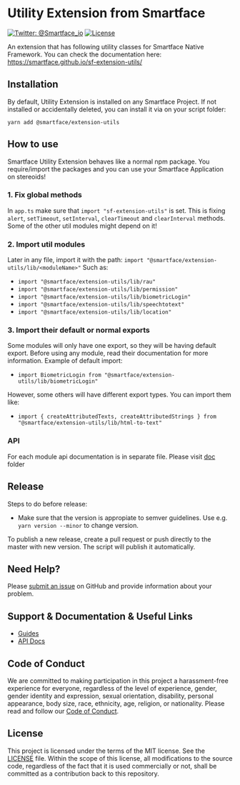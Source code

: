 # Utility Extension from Smartface
[![Twitter: @Smartface_io](https://img.shields.io/badge/contact-@Smartface_io-blue.svg?style=flat)](https://twitter.com/smartface_io)
[![License](https://img.shields.io/badge/license-MIT-green.svg?style=flat)](https://raw.githubusercontent.com/smartface/sf-extension-utils/master/LICENSE)

An extension that has following utility classes for Smartface Native Framework. You can check the documentation here: https://smartface.github.io/sf-extension-utils/

## Installation
By default, Utility Extension is installed on any Smartface Project. If not installed or accidentally deleted, you can install it via on your script folder:
```shell
yarn add @smartface/extension-utils
```
## How to use
Smartface Utility Extension behaves like a normal npm package. You require/import the packages and you can use your Smartface Application on stereoids!
### 1. Fix global methods
In `app.ts` make sure that `import "sf-extension-utils"` is set. This is fixing `alert`, `setTimeout`, `setInterval`, `clearTimeout` and `clearInterval` methods. Some of the other util modules might depend on it!
### 2. Import util modules
Later in any file, import it with the path: `import "@smartface/extension-utils/lib/<moduleName>"` Such as:
- `import "@smartface/extension-utils/lib/rau"`
- `import "@smartface/extension-utils/lib/permission"`
- `import "@smartface/extension-utils/lib/biometricLogin"`
- `import "@smartface/extension-utils/lib/speechtotext"`
- `import "@smartface/extension-utils/lib/location"`

### 3. Import their default or normal exports
Some modules will only have one export, so they will be having default export. Before using any module, read their documentation for more information.
Example of default import:
- `import BiometricLogin from "@smartface/extension-utils/lib/biometricLogin"`

However, some others will have different export types. You can import them like:
- `import { createAttributedTexts, createAttributedStrings } from "@smartface/extension-utils/lib/html-to-text"`

### API
For each module api documentation is in separate file. Please visit [doc](./doc) folder

## Release
Steps to do before release:
- Make sure that the version is appropiate to semver guidelines. Use e.g. `yarn version --minor` to change version.

To publish a new release, create a pull request or push directly to the master with new version. The script will publish it automatically.

## Need Help?

Please [submit an issue](https://github.com/smartface/sf-extension-utils/issues) on GitHub and provide information about your problem.

## Support & Documentation & Useful Links
- [Guides](https://docs.smartface.io/)
- [API Docs](http://ref.smartface.io/)

## Code of Conduct
We are committed to making participation in this project a harassment-free experience for everyone, regardless of the level of experience, gender, gender identity and expression, sexual orientation, disability, personal appearance, body size, race, ethnicity, age, religion, or nationality.
Please read and follow our [Code of Conduct](./CODE_OF_CONDUCT.md).

## License

This project is licensed under the terms of the MIT license. See the [LICENSE](./LICENSE) file. Within the scope of this license, all modifications to the source code, regardless of the fact that it is used commercially or not, shall be committed as a contribution back to this repository.
